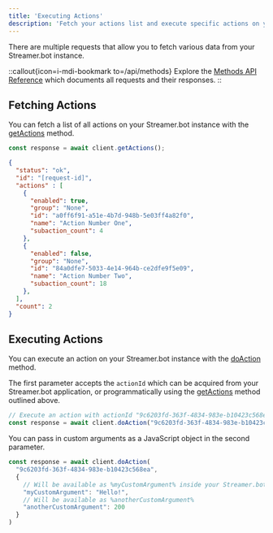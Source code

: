 ```yaml
---
title: 'Executing Actions'
description: 'Fetch your actions list and execute specific actions on your Streamer.bot instance'
---
```


There are multiple requests that allow you to fetch various data from your Streamer.bot instance.

::callout{icon=i-mdi-bookmark to=/api/methods}
Explore the [Methods API Reference](/api/methods) which documents all requests and their responses.
::

## Fetching Actions

You can fetch a list of all actions on your Streamer.bot instance with the [getActions](/api/methods#getactions) method.

```ts [Request]
const response = await client.getActions();
```

```json [Response]
{
  "status": "ok",
  "id": "[request-id]",
  "actions" : [
    {
      "enabled": true,
      "group": "None",
      "id": "a0ff6f91-a51e-4b7d-948b-5e03ff4a82f0",
      "name": "Action Number One",
      "subaction_count": 4
    },
    {
      "enabled": false,
      "group": "None",
      "id": "84a0dfe7-5033-4e14-964b-ce2dfe9f5e09",
      "name": "Action Number Two",
      "subaction_count": 18
    },
  ],
  "count": 2
}
```

## Executing Actions

You can execute an action on your Streamer.bot instance with the [doAction](/api/methods#doaction) method.

The first parameter accepts the `actionId` which can be acquired from your Streamer.bot application, or programmatically using the [getActions](/api/methods#getactions) method outlined above.

```ts [Basic Example]
// Execute an action with actionId "9c6203fd-363f-4834-983e-b10423c568ea"
const response = await client.doAction("9c6203fd-363f-4834-983e-b10423c568ea");
 ```

You can pass in custom arguments as a JavaScript object in the second parameter.

```ts [Example with Arguments]
const response = await client.doAction(
  "9c6203fd-363f-4834-983e-b10423c568ea",
  {
    // Will be available as %myCustomArgument% inside your Streamer.bot action!
    "myCustomArgument": "Hello!",
    // Will be available as %anotherCustomArgument%
    "anotherCustomArgument": 200
  }
)
```